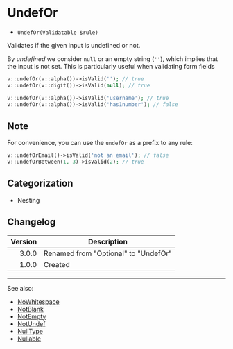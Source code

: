 # UndefOr

- `UndefOr(Validatable $rule)`

Validates if the given input is undefined or not.

By _undefined_ we consider `null` or an empty string (`''`), which implies that the input is not set. This is particularly useful when validating form fields

```php
v::undefOr(v::alpha())->isValid(''); // true
v::undefOr(v::digit())->isValid(null); // true

v::undefOr(v::alpha())->isValid('username'); // true
v::undefOr(v::alpha())->isValid('has1number'); // false
```

## Note

For convenience, you can use the `undefOr` as a prefix to any rule:

```php
v::undefOrEmail()->isValid('not an email'); // false
v::undefOrBetween(1, 3)->isValid(2); // true
```

## Categorization

- Nesting

## Changelog

| Version | Description                          |
|--------:|--------------------------------------|
|   3.0.0 | Renamed from "Optional" to "UndefOr" |
|   1.0.0 | Created                              |

***
See also:

- [NoWhitespace](NoWhitespace.md)
- [NotBlank](NotBlank.md)
- [NotEmpty](NotEmpty.md)
- [NotUndef](NotUndef.md)
- [NullType](NullType.md)
- [Nullable](Nullable.md)
